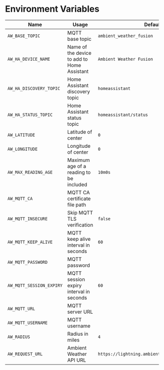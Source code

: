 # Environment Variables

| Name | Usage | Default |
| --- | --- | --- |
| `AW_BASE_TOPIC` | MQTT base topic | `ambient_weather_fusion` |
| `AW_HA_DEVICE_NAME` | Name of the device to add to Home Assistant | `Ambient Weather Fusion` |
| `AW_HA_DISCOVERY_TOPIC` | Home Assistant discovery topic | `homeassistant` |
| `AW_HA_STATUS_TOPIC` | Home Assistant status topic | `homeassistant/status` |
| `AW_LATITUDE` | Latitude of center | `0` |
| `AW_LONGITUDE` | Longitude of center | `0` |
| `AW_MAX_READING_AGE` | Maximum age of a reading to be included | `10m0s` |
| `AW_MQTT_CA` | MQTT CA certificate file path | ` ` |
| `AW_MQTT_INSECURE` | Skip MQTT TLS verification | `false` |
| `AW_MQTT_KEEP_ALIVE` | MQTT keep alive interval in seconds | `60` |
| `AW_MQTT_PASSWORD` | MQTT password | ` ` |
| `AW_MQTT_SESSION_EXPIRY` | MQTT session expiry interval in seconds | `60` |
| `AW_MQTT_URL` | MQTT server URL | ` ` |
| `AW_MQTT_USERNAME` | MQTT username | ` ` |
| `AW_RADIUS` | Radius in miles | `4` |
| `AW_REQUEST_URL` | Ambient Weather API URL | `https://lightning.ambientweather.net/devices` |